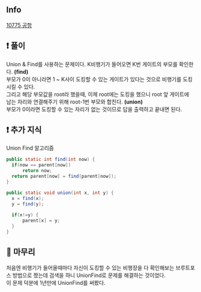 ## Info
<a href="https://www.acmicpc.net/problem/10775" rel="nofollow">10775 공항</a>

## ❗ 풀이

Union & Find를 사용하는 문제이다.
K비행기가 들어오면 K번 게이트의 부모를 확인한다. **(find)** <br/>
부모가 0이 아니라면 1 ~ K사이 도킹할 수 있는 게이트가 있다는 것으로
비행기를 도킹시킬 수 있다.<br/>
그리고 해당 부모값을 root라 했을때, 이제 root에는 도킹을 했으니 root 앞 게이트에
남는 자리와 연결해주기 위해 root-1번 부모와 합친다. **(union)** <br/>
부모가 0이라면 도킹할 수 있는 자리가 없는 것이므로 답을 출력하고 끝내면 된다.

## ❗ 추가 지식
Union Find 알고리즘
```java
public static int find(int now) {
  if(now == parent[now])
      return now;
  return parent[now] = find(parent[now]);
}

public static void union(int x, int y) {
  x = find(x);
  y = find(y);
  
  if(x!=y) {
      parent[x] = y;
  }
}
```

## 🙂 마무리

처음엔 비행기가 들어올때마다 자신이 도킹할 수 있는 비행장을 다 확인해보는 브루트포스 방법으로 짰는데
검색을 하니 UnionFind로 문제를 해결하는 것이었다.<br/>
이 문제 덕분에 1년만에 UnionFind를 써봤다.  
